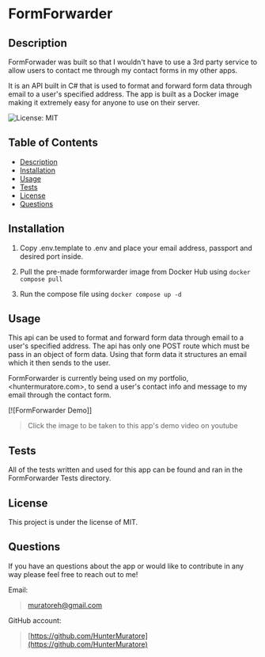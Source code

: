 # FormForwarder

## Description

FormForwader was built so that I wouldn't have to use a 3rd party service to allow users to contact me through my contact forms in my other apps. 

It is an API built in C# that is used to format and forward form data through email to a user's specified address.
The app is built as a Docker image making it extremely easy for anyone to use on their server.

![License: MIT](https://img.shields.io/badge/License-MIT-yellow.svg)

## Table of Contents

- [Description](#description)
- [Installation](#installation)
- [Usage](#usage)
- [Tests](#tests)
- [License](#license)
- [Questions](#questions)

## Installation

1. Copy .env.template to .env and place your email address, passport and desired port inside.

2. Pull the pre-made formforwarder image from Docker Hub using `docker compose pull`

3. Run the compose file using `docker compose up -d`

## Usage

This api can be used to format and forward form data through email to a user's specified address. The api has only one POST route which must be pass in an object of form data. Using that form data it structures an email which it then sends to the user. 

FormForwarder is currently being used on my portfolio, <huntermuratore.com>, to send a user's contact info and message to my email through the contact form. 

[![FormForwarder Demo]]
>Click the image to be taken to this app's demo video on youtube

## Tests

All of the tests written and used for this app can be found and ran in the FormForwarder Tests directory.

## License

This project is under the license of MIT.

## Questions

If you have an questions about the app or would like to contribute in any way please feel free to reach out to me!

Email:
>[muratoreh@gmail.com](mailto:muratoreh@gmail.com?subject=[GitHub]%20Form%20Forwarder)

GitHub account:
>[https://github.com/HunterMuratore](https://github.com/HunterMuratore)
